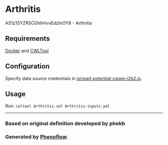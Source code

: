 # Arthritis

AS1z1SYZR5CGhhHvvEdzInOY8 - Arthritis

## Requirements

[Docker](https://docs.docker.com/install/) and [CWLTool](https://github.com/common-workflow-language/cwltool#install)

## Configuration

Specify data source credentials in [js/read-potential-cases-i2b2.js](js/read-potential-cases-i2b2.js).

## Usage

Run: `cwltool Arthritis.cwl Arthritis-inputs.yml`

***

### Based on original definition developed by phekb
### Generated by [Phenoflow](https://kclhi.org/phenoflow).
